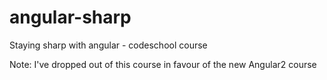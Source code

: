 # angular-sharp
Staying sharp with angular - codeschool course

Note: I've dropped out of this course in favour of the new Angular2 course
